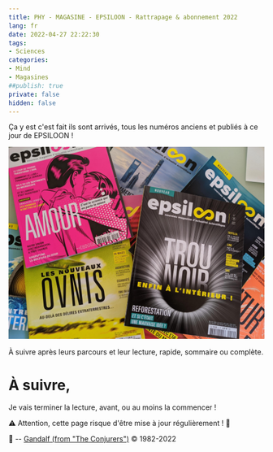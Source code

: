 ```yaml
---
title: PHY - MAGASINE - EPSILOON - Rattrapage & abonnement 2022
lang: fr
date: 2022-04-27 22:22:30
tags:
- Sciences
categories:
- Mind
- Magasines
##publish: true
private: false
hidden: false
---
```


Ça y est c'est fait ils sont arrivés, tous les numéros anciens et publiés à ce jour de EPSILOON !

<img src="/uploads/images/SNAPS/ESPISLOON-2022-04-27-215721_001.jpeg" width="750px" heigth="550px">

<!-- more -->
À suivre après leurs parcours et leur lecture, rapide, sommaire ou complète.

# À suivre,

Je vais terminer la lecture, avant, ou au moins la commencer !

⚠️ Attention, cette page risque d'être mise à jour régulièrement ! 👀

🧙 -- [Gandalf (from "The Conjurers")](mailto:Gandalf@Gk2.NET?subject=The%20Conjurers%20%3F) ©️ 1982-2022

